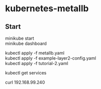 # kubernetes-metallb

## Start
minikube start  
minikube dashboard  

kubectl apply -f metallb.yaml  
kubectl apply -f example-layer2-config.yaml  
kubectl apply -f tutorial-2.yaml  
  
kubectl get services  
  
curl 192.168.99.240
